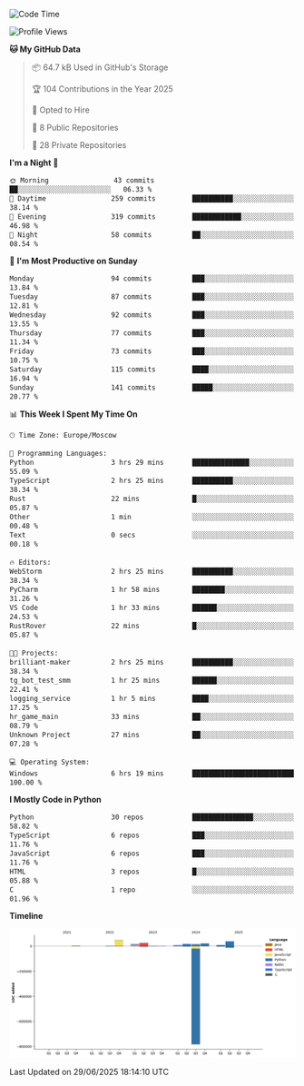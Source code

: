 <!--START_SECTION:waka-->
![Code Time](http://img.shields.io/badge/Code%20Time-706%20hrs%2010%20mins-blue)

![Profile Views](http://img.shields.io/badge/Profile%20Views-3-blue)

**🐱 My GitHub Data** 

> 📦 64.7 kB Used in GitHub's Storage 
 > 
> 🏆 104 Contributions in the Year 2025
 > 
> 💼 Opted to Hire
 > 
> 📜 8 Public Repositories 
 > 
> 🔑 28 Private Repositories 
 > 
**I'm a Night 🦉** 

```text
🌞 Morning                43 commits          ██░░░░░░░░░░░░░░░░░░░░░░░   06.33 % 
🌆 Daytime                259 commits         ██████████░░░░░░░░░░░░░░░   38.14 % 
🌃 Evening                319 commits         ████████████░░░░░░░░░░░░░   46.98 % 
🌙 Night                  58 commits          ██░░░░░░░░░░░░░░░░░░░░░░░   08.54 % 
```
📅 **I'm Most Productive on Sunday** 

```text
Monday                   94 commits          ███░░░░░░░░░░░░░░░░░░░░░░   13.84 % 
Tuesday                  87 commits          ███░░░░░░░░░░░░░░░░░░░░░░   12.81 % 
Wednesday                92 commits          ███░░░░░░░░░░░░░░░░░░░░░░   13.55 % 
Thursday                 77 commits          ███░░░░░░░░░░░░░░░░░░░░░░   11.34 % 
Friday                   73 commits          ███░░░░░░░░░░░░░░░░░░░░░░   10.75 % 
Saturday                 115 commits         ████░░░░░░░░░░░░░░░░░░░░░   16.94 % 
Sunday                   141 commits         █████░░░░░░░░░░░░░░░░░░░░   20.77 % 
```


📊 **This Week I Spent My Time On** 

```text
🕑︎ Time Zone: Europe/Moscow

💬 Programming Languages: 
Python                   3 hrs 29 mins       ██████████████░░░░░░░░░░░   55.09 % 
TypeScript               2 hrs 25 mins       ██████████░░░░░░░░░░░░░░░   38.34 % 
Rust                     22 mins             █░░░░░░░░░░░░░░░░░░░░░░░░   05.87 % 
Other                    1 min               ░░░░░░░░░░░░░░░░░░░░░░░░░   00.48 % 
Text                     0 secs              ░░░░░░░░░░░░░░░░░░░░░░░░░   00.18 % 

🔥 Editors: 
WebStorm                 2 hrs 25 mins       ██████████░░░░░░░░░░░░░░░   38.34 % 
PyCharm                  1 hr 58 mins        ████████░░░░░░░░░░░░░░░░░   31.26 % 
VS Code                  1 hr 33 mins        ██████░░░░░░░░░░░░░░░░░░░   24.53 % 
RustRover                22 mins             █░░░░░░░░░░░░░░░░░░░░░░░░   05.87 % 

🐱‍💻 Projects: 
brilliant-maker          2 hrs 25 mins       ██████████░░░░░░░░░░░░░░░   38.34 % 
tg_bot_test_smm          1 hr 25 mins        ██████░░░░░░░░░░░░░░░░░░░   22.41 % 
logging_service          1 hr 5 mins         ████░░░░░░░░░░░░░░░░░░░░░   17.25 % 
hr_game_main             33 mins             ██░░░░░░░░░░░░░░░░░░░░░░░   08.79 % 
Unknown Project          27 mins             ██░░░░░░░░░░░░░░░░░░░░░░░   07.28 % 

💻 Operating System: 
Windows                  6 hrs 19 mins       █████████████████████████   100.00 % 
```

**I Mostly Code in Python** 

```text
Python                   30 repos            ███████████████░░░░░░░░░░   58.82 % 
TypeScript               6 repos             ███░░░░░░░░░░░░░░░░░░░░░░   11.76 % 
JavaScript               6 repos             ███░░░░░░░░░░░░░░░░░░░░░░   11.76 % 
HTML                     3 repos             █░░░░░░░░░░░░░░░░░░░░░░░░   05.88 % 
C                        1 repo              ░░░░░░░░░░░░░░░░░░░░░░░░░   01.96 % 
```



**Timeline**

![Lines of Code chart](https://raw.githubusercontent.com/adlemx/adlemx/main/assets/bar_graph.png)


 Last Updated on 29/06/2025 18:14:10 UTC
<!--END_SECTION:waka-->
